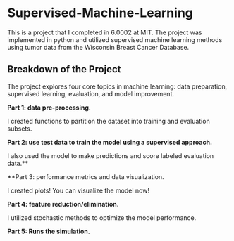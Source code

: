# Supervised-Machine-Learning
This is a project that I completed in 6.0002 at MIT. The project was implemented in python and utilized supervised machine learning methods using tumor data from the Wisconsin Breast Cancer Database.

## Breakdown of the Project
The project explores four core topics in machine learning: data preparation, supervised learning, evaluation, and model improvement.

**Part 1: data pre-processing.** 

I created functions to partition the dataset into training and evaluation subsets.



**Part 2: use test data to train the model using a supervised approach.**

I also used the model to make predictions and score labeled evaluation data.**



**Part 3: performance metrics and data visualization. 

I created plots! You can visualize the model now!



**Part 4: feature reduction/elimination.** 

I utilized stochastic methods to optimize the model performance.



**Part 5: Runs the simulation.**

